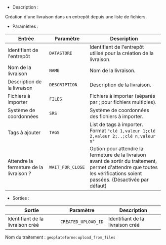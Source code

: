 - Description :

Création d'une livraison dans un entrepôt depuis une liste de fichiers.

- Paramètres :

| Entrée           | Paramètre          | Description                                                |
|------------------|--------------------|------------------------------------------------------------|
| Identifiant de l'entrepôt    | `DATASTORE`        | Identifiant de l'entrepôt utilisé pour la création de la livraison.  |
| Nom de la livraison        | `NAME`      | Nom de la livraison. |
| Description de la livraison| `DESCRIPTION`  | Description de la livraison. |
| Fichiers à importer| `FILES`  | Fichiers à importer (séparés par ; pour fichiers multiples). |
| Système de coordonnées| `SRS`  | Système de coordonnées des fichiers à importer. |
| Tags à ajouter | `TAGS`  | List de tags à importer. Format `"clé 1,valeur 1;clé 2,valeur 2;..;clé n,valeur n"` |
| Attendre la fermeture de la livraison ? | `WAIT_FOR_CLOSE` | Option pour attendre la fermeture de la livraison avant de sortir du traitement, permet d'attendre que toutes les vérifications soient passées. (Désactivée par défaut) |

- Sorties :

| Sortie                             | Paramètre                           | Description                    |
|------------------------------------|-------------------------------------|--------------------------------|
| Identifiant de la livraison créé | `CREATED_UPLOAD_ID`        | Identifiant de la livraison créé  |

Nom du traitement : `geoplateforme:upload_from_files`
